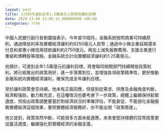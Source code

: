 ```yaml
---
layout: post
title: 人行料可達到全年1.5萬億元人民幣的讓利目標
date: 2020-11-06 13:06:11.000000000 +08:00
categories: rthk
---
```


中國人民銀行副行長劉國強表示，今年首10個月，金融系統按照商業可持續原則，通過降低利率為實體經濟讓利約6250億元人民幣；通過中小微企業延期還本付息和普惠小微信用貸款讓利約2750億元，再加上減免服務費用、支援企業進行重組和債轉股等措施，金融系統合計向實體經濟讓利約1.25萬億元。

他預計，可達到全年1.5萬億元的讓利目標，將會聯同相關部門持續釋放政策紅利，將已經推出的政策用好，進一步落實到位，並增強各項政策精準性，更好推動金融系統向實體經濟讓利，確保完成全年讓利目標。

至於讓利政策會否持續，他未有正面回應，但提到從需求、供應及金融角度判斷，經濟較強勁，動力較充足，在這種情況也要考慮下一步政策，總體上繼續保持鬆緊適度，但指出政策調整要基於對經濟狀況的準確評估，不能倉促、不能弱化金融服務實體經濟這個效果，要把實體經濟服務好，亦不能出現「政策懸崖」。

他又提到，政策突然中斷，可能很多方面未能適應，未來會堅持穩健的貨幣政策更加靈活適度，繼續強化對實體經濟的金融支援。

